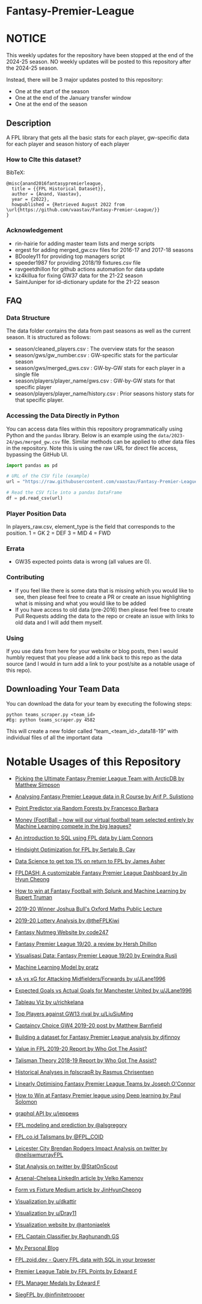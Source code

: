 Fantasy-Premier-League
======================

# NOTICE

This weekly updates for the repository have been stopped at the end of the 2024-25 season. NO weekly updates will be posted to this repository after the 2024-25 season.

Instead, there will be 3 major updates posted to this repository:

+ One at the start of the season
+ One at the end of the January transfer window
+ One at the end of the season

## Description

A FPL library that gets all the basic stats for each player, gw-specific data for each player and season history of each player

### How to CIte this dataset?

BibTeX:

```
@misc{anand2016fantasypremierleague,
  title = {{FPL Historical Dataset}},
  author = {Anand, Vaastav},
  year = {2022},
  howpublished = {Retrieved August 2022 from \url{https://github.com/vaastav/Fantasy-Premier-League/}}
}
```


### Acknowledgement

+ rin-hairie for adding master team lists and merge scripts
+ ergest for adding merged_gw.csv files for 2016-17 and 2017-18 seasons
+ BDooley11 for providing top managers script
+ speeder1987 for providing 2018/19 fixtures.csv file
+ ravgeetdhillon for github actions automation for data update
+ kz4killua for fixing GW37 data for the 21-22 season
+ SaintJuniper for id-dictionary update for the 21-22 season

## FAQ

### Data Structure

The data folder contains the data from past seasons as well as the current season. It is structured as follows:

+ season/cleaned_players.csv : The overview stats for the season
+ season/gws/gw_number.csv : GW-specific stats for the particular season
+ season/gws/merged_gws.csv : GW-by-GW stats for each player in a single file
+ season/players/player_name/gws.csv : GW-by-GW stats for that specific player
+ season/players/player_name/history.csv : Prior seasons history stats for that specific player.

### Accessing the Data Directly in Python

You can access data files within this repository programmatically using Python and the `pandas` library. Below is an example using the `data/2023-24/gws/merged_gw.csv` file. Similar methods can be applied to other data files in the repository. Note this is using the raw URL for direct file access, bypassing the GitHub UI.

```python
import pandas as pd

# URL of the CSV file (example)
url = "https://raw.githubusercontent.com/vaastav/Fantasy-Premier-League/master/data/2023-24/gws/merged_gw.csv"

# Read the CSV file into a pandas DataFrame
df = pd.read_csv(url)
```

### Player Position Data

In players_raw.csv, element_type is the field that corresponds to the position.
1 = GK
2 = DEF
3 = MID
4 = FWD

### Errata

+ GW35 expected points data is wrong (all values are 0).

### Contributing

+ If you feel like there is some data that is missing which you would like to see, then please feel free to create a PR or create an issue highlighting what is missing and what you would like to be added
+ If you have access to old data (pre-2016) then please feel free to create Pull Requests adding the data to the repo or create an issue with links to old data and I will add them myself.

### Using

If you use data from here for your website or blog posts, then I would humbly request that you please add a link back to this repo as the data source (and I would in turn add a link to your post/site as a notable usage of this repo).

## Downloading Your Team Data

You can download the data for your team by executing the following steps:

```
python teams_scraper.py <team_id>
#Eg: python teams_scraper.py 4582
```

This will create a new folder called "team_<team_id>_data18-19" with individual files of all the important data

# Notable Usages of this Repository

+ [Picking the Ultimate Fantasy Premier League Team with ArcticDB by Matthew Simpson](https://medium.com/arcticdb/picking-the-ultimate-fantasy-premier-league-team-with-arcticdb-4ae31ff5d817)

+ [Analysing Fantasy Premier League data in R Course by Arif P. Sulistiono](https://github.com/arifpras/BelutListrik)

+ [Point Predictor via Random Forests by Francesco Barbara](https://github.com/francescobarbara/FPL-point-predictor-via-random-forests)

+ [Money (Foot)Ball – how will our virtual football team selected entirely by Machine Learning compete in the big leagues?](https://www.dtsquared.co.uk/money-football-how-will-our-virtual-football-team-selected-entirely-by-machine-learning-compete-in-the-big-leagues/)

+ [An introduction to SQL using FPL data by Liam Connors](https://towardsdatascience.com/an-introduction-to-sql-using-fpl-data-8314ec982308)

+ [Hindsight Optimization for FPL by Sertalp B. Cay](https://alpscode.com/blog/hindsight-optimization/)

+ [Data Science to get top 1% on return to FPL by James Asher](https://medium.com/the-sports-scientist/how-i-used-data-science-to-get-into-the-top-1-on-the-return-to-fantasy-premier-league-98829d4f65e5)

+ [FPLDASH: A customizable Fantasy Premier League Dashboard by Jin Hyun Cheong](http://www.fpldash.com)

+ [How to win at Fantasy Football with Splunk and Machine Learning by Rupert Truman](https://www.splunk.com/en_us/blog/machine-learning/how-to-win-at-fantasy-football-with-splunk-and-machine-learning-part-1.html)

+ [2019-20 Winner Joshua Bull's Oxford Maths Public Lecture](https://www.youtube.com/watch?v=LzEuweGrHvc)

+ [2019-20 Lottery Analysis by @theFPLKiwi](https://twitter.com/theFPLkiwi/status/1297619700206239746?s=20)

+ [Fantasy Nutmeg Website by code247](https://www.fantasynutmeg.com/history)

+ [Fantasy Premier League 19/20, a review by Hersh Dhillon](https://medium.com/@2017csb1079/fantasy-premier-league-19-20-a-review-part-1-basics-167e610e229)

+ [Visualisasi Data: Fantasy Premier League 19/20 by Erwindra Rusli](https://medium.com/@erwindrarusli/visualisasi-data-fantasy-premier-league-19-20-a80aaf097a21)

+ [Machine Learning Model by pratz](https://keytodatascience.com/fpl-machine-learning/)

+ [xA vs xG for Attacking Midfielders/Forwards by u/JLane1996](https://www.reddit.com/r/FantasyPL/comments/erfdy1/a_plot_of_xg_vs_xa_for_for_attacking_midsforwards/)

+ [Expected Goals vs Actual Goals for Manchester United by u/JLane1996](https://www.reddit.com/r/reddevils/comments/ecbn9j/corrected_plot_of_goals_vs_expected_goals_this/fba8vs3/)

+ [Tableau Viz by u/richkelana](https://www.reddit.com/r/tableau/comments/e2j0uq/my_first_tableu_viz_fpl/)

+ [Top Players against GW13 rival by u/LiuSiuMing](https://www.reddit.com/r/FantasyPL/comments/dz04hf/top_players_against_gw13_rival/)

+ [Captaincy Choice GW4 2019-20 post by Matthew Barnfield](https://mbarnfield.github.io/fpl.html)

+ [Building a dataset for Fantasy Premier League analysis by djfinnoy](http://www.didjfin.no/blog/fpl/fantasy-premier-league-data/)

+ [Value in FPL 2019-20 Report by Who Got The Assist?](https://whogottheassist.com/value-in-fpl-2019-20-report/)

+ [Talisman Theory 2018-19 Report by Who Got The Assist?](https://whogottheassist.com/talisman-theory-part-one-2018-19-report/)

+ [Historical Analyses in fplscrapR by Rasmus Chrisentsen](https://twitter.com/fplscrapR)

+ [Linearly Optimising Fantasy Premier League Teams by Joseph O'Connor](https://medium.com/@joseph.m.oconnor.88/linearly-optimising-fantasy-premier-league-teams-3b76e9694877)

+ [How to Win at Fantasy Premier league using Deep learning by Paul Solomon](https://medium.com/@sol.paul/how-to-win-at-fantasy-premier-league-using-data-part-1-forecasting-with-deep-learning-bf121f38643a)

+ [graphql API by u/jeppews](https://api.better-fpl.com/graphql)

+ [FPL modeling and prediction by @alsgregory](https://github.com/alsgregory/Fantasy-Football)

+ [FPL.co.id Talismans by @FPL_COID](http://fpl.co.id/tools/talismans/)

+ [Leicester City Brendan Rodgers Impact Analysis on twitter by @neilswmurrayFPL](https://twitter.com/neilswmurrayFPL/status/1147407501736009728)

+ [Stat Analysis on twitter by @StatOnScout](https://twitter.com/StatOnScout)

+ [Arsenal-Chelsea LinkedIn article by Velko Kamenov](https://www.linkedin.com/pulse/whoever-wins-2019-uefa-europe-league-final-still-ends-velko-kamenov/)

+ [Form vs Fixture Medium article by JinHyunCheong](https://towardsdatascience.com/mythbusting-fantasy-premier-league-form-over-fixtures-eecf9022e834)

+ [Visualization by u/dkattir](https://www.reddit.com/r/dataisbeautiful/comments/9zlx14/points_per_game_vs_predictability_after_12_weeks/)

+ [Visualization by u/Dray11](https://www.reddit.com/r/FantasyPL/comments/9bjwra/created_a_very_crude_and_basic_comparison_chart/)

+ [Visualization website by @antoniaelek](http://fantasy.elek.hr/)

+ [FPL Captain Classifier by Raghunandh GS](https://medium.com/datacomics/building-an-fpl-captain-classifier-cf4ee343ebcc)

+ [My Personal Blog](http://vaastavanand.com/blog/)

+ [FPL.zoid.dev - Query FPL data with SQL in your browser](https://fpl.zoid.dev)

+ [Premier League Table by FPL Points by Edward F](https://fpl-pl-table.streamlit.app/)

+ [FPL Manager Medals by Edward F](https://fpl-manager-medals.streamlit.app/)

+ [SiegFPL by @infinitetrooper](https://fpl.infinitetrooper.com/)
